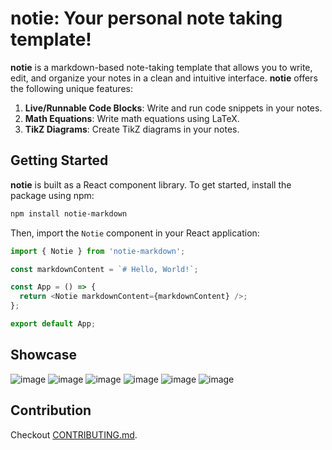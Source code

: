 # **notie**: Your personal note taking template!

**notie** is a markdown-based note-taking template that allows you to write, edit, and organize your notes in a clean and intuitive interface. **notie** offers the following unique features:

1. **Live/Runnable Code Blocks**: Write and run code snippets in your notes.
2. **Math Equations**: Write math equations using LaTeX.
3. **TikZ Diagrams**: Create TikZ diagrams in your notes.

## Getting Started

**notie** is built as a React component library. To get started, install the package using npm:

```bash
npm install notie-markdown
```

Then, import the `Notie` component in your React application:

```typescript
import { Notie } from 'notie-markdown';

const markdownContent = `# Hello, World!`;

const App = () => {
  return <Notie markdownContent={markdownContent} />;
};

export default App;
```

## Showcase

![image](https://github.com/branyang02/notie/assets/107154811/c7d2ac58-2f48-4e1f-af82-bfeec266c1f7)
![image](https://github.com/branyang02/notie/assets/107154811/17fe3a55-64b7-49a0-b3c1-80a2072b5e1c)
![image](https://github.com/branyang02/notie/assets/107154811/f0438d26-847b-4859-84f2-9a5ff93420a2)
![image](https://github.com/branyang02/notie/assets/107154811/b33df6d2-2837-44aa-8648-7b85bdbabdee)
![image](https://github.com/branyang02/notie/assets/107154811/103f8f2c-6621-4e01-9c5c-c2b8d3f5b5b8)
![image](https://github.com/branyang02/notie/assets/107154811/935ed296-2cad-4bd1-af7f-3d256a3fc54c)

## Contribution

Checkout [CONTRIBUTING.md](https://github.com/branyang02/notie/blob/main/CONTRIBUTING.md).
